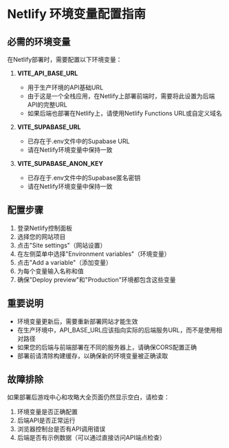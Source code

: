# Netlify 环境变量配置指南

## 必需的环境变量

在Netlify部署时，需要配置以下环境变量：

1. **VITE_API_BASE_URL**
   - 用于生产环境的API基础URL
   - 由于这是一个全栈应用，在Netlify上部署前端时，需要将此设置为后端API的完整URL
   - 如果后端也部署在Netlify上，请使用Netlify Functions URL或自定义域名

2. **VITE_SUPABASE_URL**
   - 已存在于.env文件中的Supabase URL
   - 请在Netlify环境变量中保持一致

3. **VITE_SUPABASE_ANON_KEY**
   - 已存在于.env文件中的Supabase匿名密钥
   - 请在Netlify环境变量中保持一致

## 配置步骤

1. 登录Netlify控制面板
2. 选择您的网站项目
3. 点击"Site settings"（网站设置）
4. 在左侧菜单中选择"Environment variables"（环境变量）
5. 点击"Add a variable"（添加变量）
6. 为每个变量输入名称和值
7. 确保"Deploy preview"和"Production"环境都包含这些变量

## 重要说明

- 环境变量更新后，需要重新部署网站才能生效
- 在生产环境中，API_BASE_URL应该指向实际的后端服务URL，而不是使用相对路径
- 如果您的后端与前端部署在不同的服务器上，请确保CORS配置正确
- 部署前请清除构建缓存，以确保新的环境变量被正确读取

## 故障排除

如果部署后游戏中心和攻略大全页面仍然显示空白，请检查：
1. 环境变量是否正确配置
2. 后端API是否正常运行
3. 浏览器控制台是否有API调用错误
4. 后端是否有示例数据（可以通过直接访问API端点检查）